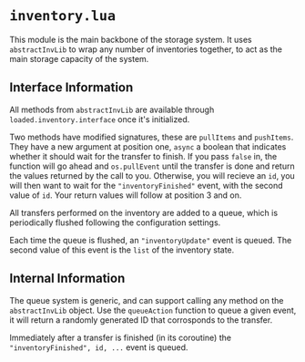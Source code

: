 # `inventory.lua`
This module is the main backbone of the storage system. It uses `abstractInvLib` to wrap any number of inventories together, to act as the main storage capacity of the system.

## Interface Information
All methods from `abstractInvLib` are available through `loaded.inventory.interface` once it's initialized. 

Two methods have modified signatures, these are `pullItems` and `pushItems`. They have a new argument at position one, `async` a boolean that indicates whether it should wait for the transfer to finish. If you pass `false` in, the function will go ahead and `os.pullEvent` until the transfer is done and return the values returned by the call to you. Otherwise, you will recieve an `id`, you will then want to wait for the `"inventoryFinished"` event, with the second value of `id`. Your return values will follow at position 3 and on.

All transfers performed on the inventory are added to a queue, which is periodically flushed following the configuration settings.

Each time the queue is flushed, an `"inventoryUpdate"` event is queued. The second value of this event is the `list` of the inventory state.

## Internal Information
The queue system is generic, and can support calling any method on the `abstractInvLib` object. Use the `queueAction` function to queue a given event, it will return a randomly generated ID that corrosponds to the transfer.

Immediately after a transfer is finished (in its coroutine) the `"inventoryFinished", id, ...` event is queued.